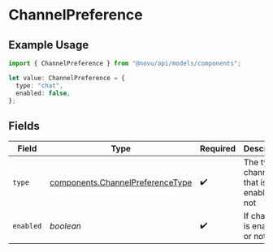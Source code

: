 # ChannelPreference

## Example Usage

```typescript
import { ChannelPreference } from "@novu/api/models/components";

let value: ChannelPreference = {
  type: "chat",
  enabled: false,
};
```

## Fields

| Field                                                                                | Type                                                                                 | Required                                                                             | Description                                                                          |
| ------------------------------------------------------------------------------------ | ------------------------------------------------------------------------------------ | ------------------------------------------------------------------------------------ | ------------------------------------------------------------------------------------ |
| `type`                                                                               | [components.ChannelPreferenceType](../../models/components/channelpreferencetype.md) | :heavy_check_mark:                                                                   | The type of channel that is enabled or not                                           |
| `enabled`                                                                            | *boolean*                                                                            | :heavy_check_mark:                                                                   | If channel is enabled or not                                                         |